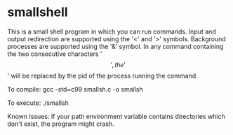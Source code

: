 # smallshell

This is a small shell program in which you can run commands. Input and output redirection are supported using the '<' and '>' symbols. Background processes are supported using the '&' symbol. In any command containing the two consecutive characters '$$', the '$$' will be replaced by the pid of the process running the command.

To compile:
gcc -std=c99 smallsh.c -o smallsh

To execute:
./smallsh


Known Issues:
If your path environment variable contains directories which don't exist, the program might crash.
